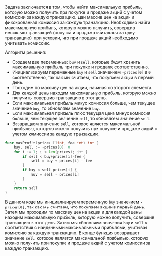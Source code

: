 Задача заключается в том, чтобы найти максимальную прибыль, которую можно получить при покупке и продаже акций с учетом комиссии за каждую транзакцию. Дан массив цен на акции и фиксированная комиссия за каждую транзакцию. Необходимо найти максимальную прибыль, которую можно получить, совершив несколько транзакций (покупка и продажа считаются за одну транзакцию), при условии, что при продаже акций необходимо учитывать комиссию.

Алгоритм решения:

- Создаем две переменные: `buy` и `sell`, которые будут хранить максимальную прибыль при покупке и продаже соответственно.
- Инициализируем переменные `buy` и `sell` значением `-prices[0]` и `0` соответственно, так как мы считаем, что покупаем акции в первый день.
- Проходим по массиву цен на акции, начиная со второго элемента.
- Для каждой цены находим максимальную прибыль, которую можно получить, совершив транзакцию в этот день.
- Если максимальная прибыль минус комиссия больше, чем текущее значение `buy`, то обновляем значение `buy`.
- Если максимальная прибыль плюс текущая цена минус комиссия больше, чем текущее значение `sell`, то обновляем значение `sell`.
- Возвращаем значение `sell`, которое является максимальной прибылью, которую можно получить при покупке и продаже акций с учетом комиссии за каждую транзакцию.

```go
func maxProfit(prices []int, fee int) int {
    buy, sell := -prices[0], 0
    for i := 1; i < len(prices); i++ {
        if sell < buy+prices[i]-fee {
            sell = buy + prices[i] - fee
        }
        if buy < sell-prices[i] {
            buy = sell - prices[i]
        }
    }
    return sell
}
```

В данном коде мы инициализируем переменную `buy` значением `-prices[0]`, так как мы считаем, что покупаем акции в первый день. Затем мы проходим по массиву цен на акции и для каждой цены находим максимальную прибыль, которую можно получить, совершив транзакцию в этот день. Затем мы обновляем значения `buy` и `sell` в соответствии с найденными максимальными прибылями, учитывая комиссию за каждую транзакцию. В конце функция возвращает значение `sell`, которое является максимальной прибылью, которую можно получить при покупке и продаже акций с учетом комиссии за каждую транзакцию.
